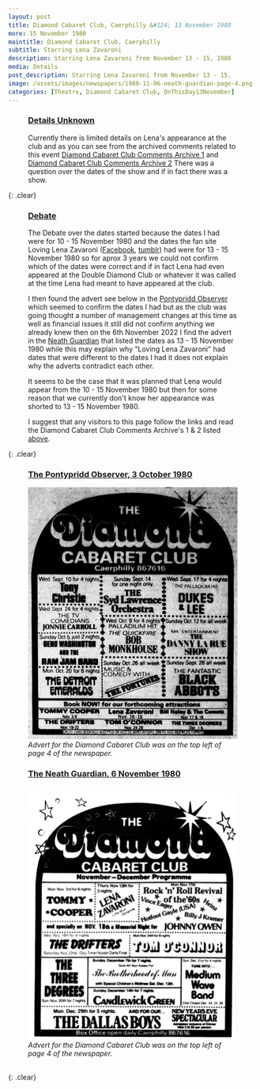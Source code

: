 ```yaml
---
layout: post
title: Diamond Cabaret Club, Caerphilly &#124; 13 November 1980
more: 15 November 1980
maintitle: Diamond Cabaret Club, Caerphilly
subtitle: Starring Lena Zavaroni
description: Starring Lena Zavaroni from November 13 - 15, 1980
media: Details
post_description: Starring Lena Zavaroni from November 13 - 15.
image: /assets/images/newspapers/1980-11-06-neath-guardian-page-4.png
categories: [Theatre, Diamond Cabaret Club, OnThisDay13November]
---
```


<figure class="fig3">
<figcaption>
<h3 id="unknown"><a href="#unknown">Details Unknown</a></h3>
</figcaption>
Currently there is limited details on Lena's appearance at the club and as you can see from the archived comments related to this event <a class="external-link" href="https://github.com/FanzOfLenaZavaroni/fanzoflenazavaroni.github.io/discussions/106">Diamond Cabaret Club Comments Archive 1</a> and <a class="external-link" href="https://github.com/FanzOfLenaZavaroni/fanzoflenazavaroni.github.io/discussions/135">Diamond Cabaret Club Comments Archive 2</a> There was a question over the dates of the show and if in fact there was a show.
</figure>

{: .clear}

<figure class="fig3">
<figcaption>
<h3 id="debate"><a href="#debate">Debate</a></h3>
</figcaption>
<p>The Debate over the dates started because the dates I had were for 10 - 15 November 1980 and the dates the fan site Loving Lena Zavaroni (<a class="external-link" href="https://www.facebook.com/profile.php?id=100071474175072">Facebook</a>, <a class="external-link" href="https://loving-lena-zavaroni.tumblr.com/">tumblr</a>) had were for 13 - 15 November 1980 so for aprox 3 years we could not confirm which of the dates were correct and if in fact Lena had even appeared at the Double Diamond Club or whatever it was called at the time Lena had meant to have appeared at the club.</p>
<p>I then found the advert see below in the <a href="#pontypridd-observer">Pontypridd Observer</a> which seemed to confirm the dates I had but as the club was going thought a number of management changes at this time as well as financial issues it still did not confirm anything we already knew then on the 6th November 2022 I find the advert in the <a href="#neath-guardian">Neath Guardian</a> that listed the dates as 13 - 15 November 1980 while this may explain why "Loving Lena Zavaroni" had dates that were different to the dates I had it does not explain why the adverts contradict each other.</p>
<p>It seems to be the case that it was planned that Lena would appear from the 10 - 15 November 1980 but then for some reason that we currently don't know her appearance was shorted to 13 - 15 November 1980.</p>
<p>I suggest that any visitors to this page follow the links and read the Diamond Cabaret Club Comments Archive's 1 & 2 listed <a href="#unknown">above</a>.</p>
</figure>

{: .clear}

<figure class="fig1">
<figcaption>
<h3 id="pontypridd-observer"><a href="#pontypridd-observer"><span class="br">The Pontypridd Observer,</span><span class="br">3 October 1980</span></a></h3>
</figcaption>
<a href="/assets/images/newspapers/1980-10-03-pontypridd-observer-page-4-clipping.png"><img src="/assets/images/newspapers/1980-10-03-pontypridd-observer-page-4-clipping.png" class="full-width zoom-in"></a>
<figcaption>
<cite>Advert for the Diamond Cabaret Club was on the top left of page 4 of the newspaper.</cite>
</figcaption>
</figure>

<figure class="fig2">
<figcaption>
<h3 id="neath-guardian"><a href="#neath-guardian"><span class="br">The Neath Guardian,</span><span class="br">6 November 1980</span></a></h3>
</figcaption>
<a href="/assets/images/newspapers/1980-11-06-neath-guardian-page-4.png"><img src="/assets/images/newspapers/1980-11-06-neath-guardian-page-4.png" class="full-width zoom-in"></a>
<figcaption>
<cite>Advert for the Diamond Cabaret Club was on the top left of page 4 of the newspaper.</cite>
</figcaption>
</figure>

<br />{: .clear}

<style>
.br:after {
    content: ' ';
    display: block;
}

@media screen and (orientation:portrait) {
.hide {display:none;}
.br:after {
    content: ' ';
    display: unset;
}
}
</style>


